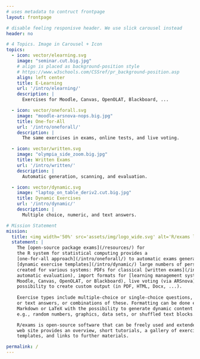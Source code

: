 ```yaml
---
# uses metadata to contruct frontpage
layout: frontpage

# disable feeling responisve header. We use slick carousel instead
header: no

# 4 Topics. Image in Carousel + Icon
topics:
  - icon: vector/elearning.svg
    image: "seminar.cut.big.jpg"
    # align is placed as background-position style
    # https://www.w3schools.com/CSSref/pr_background-position.asp
    align: left center
    title: E-Learning
    url: '/intro/elearning/'
    description: |
      Exercises for Moodle, Canvas, OpenOLAT, Blackboard, ...

  - icon: vector/oneforall.svg
    image: "moodle-arsnova-nops.big.jpg"
    title: One-for-All
    url: '/intro/oneforall/'
    description: |
      The same exercises in exams, online tests, and live voting.

  - icon: vector/written.svg
    image: "olympia_side_zoom.big.jpg"
    title: Written Exams
    url: '/intro/written/'
    description: |
      Automatic generation, scanning, and evaluation.

  - icon: vector/dynamic.svg
    image: "laptop_on_table_deriv2.cut.big.jpg"
    title: Dynamic Exercises
    url: '/intro/dynamic/'
    description: |
      Multiple choice, numeric, and text answers.

# Mission Statement
mission:
  title: <img width='50%' src='assets/img/logo_wide.svg' alt='R/exams logo'>
  statement: |
    The [open-source package exams](/resources/) for
    the R system for statistical computing provides a
    [one-for-all approach](/intro/oneforall/) to automatic exams generation. Based on (potentially)
    [dynamic exercise templates](/intro/dynamic/) large numbers of personalized exams/quizzes/tests can be
    created for various systems: PDFs for classical [written exams](/intro/written/) (with
    automatic evaluation), import formats for [learning management systems](/intro/elearning/) (like
    Moodle, Canvas, OpenOLAT, or Blackboard), live voting (via ARSnova), and the
    possibility to create custom output (in PDF, HTML, Docx, ...).
    
    Exercise types include multiple-choice or single-choice questions, numeric
    or text answers, or combinations of these. Formatting can be done either in
    Markdown or LaTeX with the possibility to generate dynamic content using R,
    e.g., random numbers, graphics, data sets, or shuffled text blocks.

    R/exams is open-source software that can be freely used and extended. This
    web site provides an overview, short tutorials, a gallery of exercise
    templates, and links to further materials.

permalink: /
---
```

